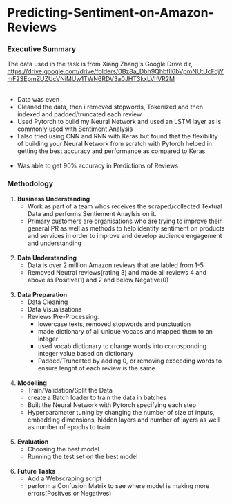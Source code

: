 # Predicting-Sentiment-on-Amazon-Reviews

### Executive Summary
The data used in the task is from  Xiang Zhang's Google Drive dir, https://drive.google.com/drive/folders/0Bz8a_Dbh9Qhbfll6bVpmNUtUcFdjYmF2SEpmZUZUcVNiMUw1TWN6RDV3a0JHT3kxLVhVR2M
<br><br>
- Data was even 
- Cleaned the data, then i removed stopwords, Tokenized and then indexed and padded/truncated each review
- Used Pytorch to build my Neural Network and used an LSTM layer as is commonly used with Sentiment Analysis
- I also tried using CNN and RNN with Keras but found that the flexibility of building your Neural Network from scratch with Pytorch helped in getting the best accuracy and performance as compared to Keras
<br><br>
- Was able to get 90% accuracy in Predictions of Reviews
### Methodology
1. **Business Understanding**
    - Work as part of a team whos receives the scraped/collected Textual Data and performs Sentiement Anaylsis on it.
    - Primary customers are organisations who are trying to improve their general PR as well as methods to help identify sentiment on products and services in order to improve and develop audience engagement and understanding
<br> <br>
2. **Data Understanding**  
    - Data is over 2 million Amazon reviews that are labled from 1-5
    - Removed Neutral reviews(rating 3) and made all reviews 4 and above as Positive(1) and 2 and below Negative(0)
   <br><br>
3. **Data Preparation** 
    - Data Cleaning
    - Data Visualisations 
    - Reviews Pre-Processing:
      - lowercase texts, removed stopwords and punctuation
      - made dictionary of all unique vocabs and mapped them to an integer
      - used vocab dictionary to change words into corrosponding integer value based on dictionary
      - Padded/Truncated by adding 0, or removing exceeding words to ensure lenght of each review is the same
  <br><br>
4. **Modelling**
    - Train/Validation/Split the Data
    - create a Batch loader to train the data in batches 
    - Built the Neural Network with Pytorch specifying each step
    - Hyperparameter tuning by changing the number of size of inputs, embedding dimensions, hidden layers and number of layers as well as number of epochs to train 
<br><br>
5. **Evaluation**
    - Choosing the best model
    - Running the test set on the best model
<br><br>
6. **Future Tasks**
    - Add a Webscraping script
    - perform a Confusion Matrix to see where model is making more errors(Positves or Negatives)
